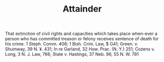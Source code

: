 ---
title: Attainder
letter: A
permalink: "/definitions/bld-attainder.html"
body: That extinction of civil rights and capacities which takes place when-ever a
  person who has committed treason or felony receives sentence of death for his crime.
  1 Steph. Comm. 408; 1 Bish. Crim. Law, $ G41; Green. v. Shumway, 39 N. ¥. 431; In
  re Garland, 32 How. Prac. (N. Y.) 251; Cozens v. Long, 3 N. J. Law, 766; State v.
  Hastings, 37 Neb. 96, 55 N. W. 781
published_at: '2018-07-07'
source: Black's Law Dictionary 2nd Ed (1910)
layout: post
---
